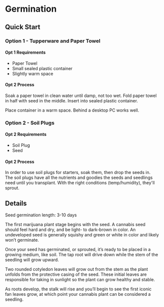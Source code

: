 # Germination

## Quick Start

### Option 1 - Tupperware and Paper Towel

#### Opt 1 Requirements

- Paper Towel
- Small sealed plastic container
- Slightly warm space

#### Opt 2 Process

Soak a paper towel in clean water until damp, not too wet. Fold paper towel in half with seed in the middle. Insert into sealed plastic container.

Place container in a warm space. Behind a desktop PC works well.

### Option 2 - Soil Plugs

#### Opt 2 Requirements

- Soil Plug
- Seed

#### Opt 2 Process

In order to use soil plugs for starters, soak them, then drop the seeds in. The soil plugs have all the nutrients and goodies the seeds and seedlings need until you transplant. With the right conditions (temp/humidity), they'll sprout.

## Details

Seed germination length: 3-10 days

The first marijuana plant stage begins with the seed. A cannabis seed should feel hard and dry, and be light- to dark-brown in color. An undeveloped seed is generally squishy and green or white in color and likely won’t germinate.

Once your seed has germinated, or sprouted, it’s ready to be placed in a growing medium, like soil. The tap root will drive down while the stem of the seedling will grow upward.

Two rounded cotyledon leaves will grow out from the stem as the plant unfolds from the protective casing of the seed. These initial leaves are responsible for taking in sunlight so the plant can grow healthy and stable.

As roots develop, the stalk will rise and you’ll begin to see the first iconic fan leaves grow, at which point your cannabis plant can be considered a seedling.
